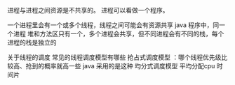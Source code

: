 进程与进程之间资源是不共享的。
进程可以看做一个程序。

一个进程里会有一个或多个线程，线程之间可能会有资源共享
java 程序中，同一个进程 堆和方法区只有一个，多个进程会共享，但不同进程会有不同的栈，每个进程的栈是独立的

关于线程的调度
   常见的线程调度模型有哪些
       抢占式调度模型 ：哪个线程优先级比较高、抢到的概率就高一些
        java 采用的是这种
       均分式调度模型
        平均分配cpu 时间片 
        
 
       